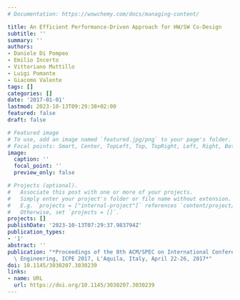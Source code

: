 ```yaml
---
# Documentation: https://wowchemy.com/docs/managing-content/

title: An Efficient Performance-Driven Approach for HW/SW Co-Design
subtitle: ''
summary: ''
authors:
- Daniele Di Pompeo
- Emilio Incerto
- Vittoriano Muttillo
- Luigi Pomante
- Giacomo Valente
tags: []
categories: []
date: '2017-01-01'
lastmod: 2023-10-13T09:29:38+02:00
featured: false
draft: false

# Featured image
# To use, add an image named `featured.jpg/png` to your page's folder.
# Focal points: Smart, Center, TopLeft, Top, TopRight, Left, Right, BottomLeft, Bottom, BottomRight.
image:
  caption: ''
  focal_point: ''
  preview_only: false

# Projects (optional).
#   Associate this post with one or more of your projects.
#   Simply enter your project's folder or file name without extension.
#   E.g. `projects = ["internal-project"]` references `content/project/deep-learning/index.md`.
#   Otherwise, set `projects = []`.
projects: []
publishDate: '2023-10-13T07:29:37.983794Z'
publication_types:
- '1'
abstract: ''
publication: "*Proceedings of the 8th ACM/SPEC on International Conference on Performance\
  \ Engineering, ICPE 2017, L'Aquila, Italy, April 22-26, 2017*"
doi: 10.1145/3030207.3030239
links:
- name: URL
  url: https://doi.org/10.1145/3030207.3030239
---
```

